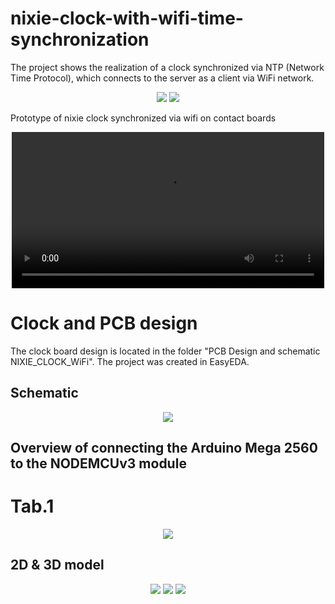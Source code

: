 # nixie-clock-with-wifi-time-synchronization

The project shows the realization of a clock synchronized via NTP (Network Time Protocol), which connects to the server as a client via WiFi network.

<div align="center">
  <img src="https://github.com/user-attachments/assets/298220fc-c43b-4acf-943a-f71bef6a60b2">
  <img src="https://github.com/user-attachments/assets/ee1c5626-6051-4007-a467-95551fabe575">
</div>

Prototype of nixie clock synchronized via wifi on contact boards

<div align="center">
  <video src="https://github.com/user-attachments/assets/46853f0a-dc1a-495f-91aa-ef3c661f1603" width="500" controls></video>
</div>

# Clock and PCB design

The clock board design is located in the folder "PCB Design and schematic NIXIE_CLOCK_WiFi". The project was created in EasyEDA.
## Schematic

<div align="center">
  <img src="https://github.com/user-attachments/assets/6005aa87-4761-4f30-8a50-4c1d686fae1f">
</div>

## Overview of connecting the Arduino Mega 2560 to the NODEMCUv3 module

# Tab.1 

<div align="center">
  <img src="https://github.com/user-attachments/assets/1c0e8ade-3116-4d32-b64e-5017babe3ac1">
</div>

## 2D & 3D model

<div align="center">
  <img src="https://github.com/user-attachments/assets/0b7f61f3-279c-4aae-88c6-4f93528c5caf">
  <img src="https://github.com/user-attachments/assets/fa523a78-6afe-419e-af66-6c50c42176a7">
  <img src="https://github.com/user-attachments/assets/7ae4ea59-546d-4fb6-8a0d-9475b08432b7">
</div>

